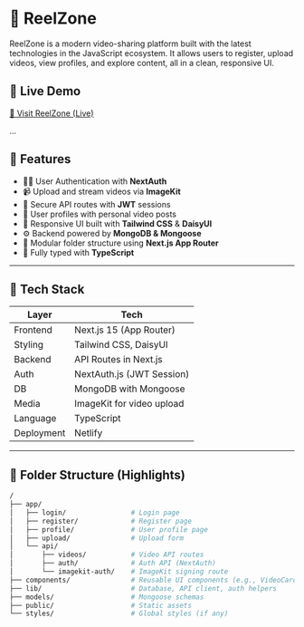# 🎥 ReelZone

ReelZone is a modern video-sharing platform built with the latest technologies in the JavaScript ecosystem. It allows users to register, upload videos, view profiles, and explore content, all in a clean, responsive UI.

## 🚀 Live Demo

[🔗 Visit ReelZone (Live)](https://crazyreelzone.netlify.app)

...


## 📌 Features

- 🧑‍💻 User Authentication with **NextAuth**
- 📹 Upload and stream videos via **ImageKit**
- 🔐 Secure API routes with **JWT** sessions
- 📄 User profiles with personal video posts
- 🧼 Responsive UI built with **Tailwind CSS** & **DaisyUI**
- ⚙️ Backend powered by **MongoDB & Mongoose**
- 📁 Modular folder structure using **Next.js App Router**
- 🧠 Fully typed with **TypeScript**

---

## 🧰 Tech Stack

| Layer       | Tech                            |
|-------------|---------------------------------|
| Frontend    | Next.js 15 (App Router)         |
| Styling     | Tailwind CSS, DaisyUI           |
| Backend     | API Routes in Next.js           |
| Auth        | NextAuth.js (JWT Session)       |
| DB          | MongoDB with Mongoose           |
| Media       | ImageKit for video upload       |
| Language    | TypeScript                      |
| Deployment  | Netlify                         |

---

## 📂 Folder Structure (Highlights)

```bash
/
├── app/
│   ├── login/                # Login page
│   ├── register/             # Register page
│   ├── profile/              # User profile page
│   ├── upload/               # Upload form
│   └── api/
│       ├── videos/           # Video API routes
│       ├── auth/             # Auth API (NextAuth)
│       └── imagekit-auth/    # ImageKit signing route
├── components/               # Reusable UI components (e.g., VideoCard)
├── lib/                      # Database, API client, auth helpers
├── models/                   # Mongoose schemas
├── public/                   # Static assets
└── styles/                   # Global styles (if any)

